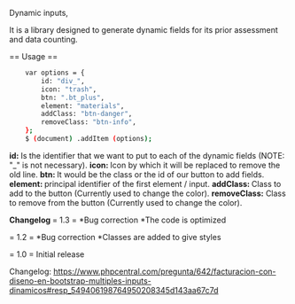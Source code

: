 Dynamic inputs,

It is a library designed to generate dynamic fields for its prior assessment and data counting.

== Usage ==

```sh
    var options = {
        id: "div_",
        icon: "trash",
        btn: ".bt_plus",
        element: "materials",
        addClass: "btn-danger",
        removeClass: "btn-info",
    };
    $ (document) .addItem (options);
```
<strong> id: </strong> Is the identifier that we want to put to each of the dynamic fields (NOTE: "_" is not necessary).
<strong> icon: </strong> Icon by which it will be replaced to remove the old line.
<strong> btn: </strong> It would be the class or the id of our button to add fields.
<strong> element: </strong> principal identifier of the first element / input.
<strong> addClass: </strong> Class to add to the button (Currently used to change the color).
<strong> removeClass:</strong> Class to remove from the button (Currently used to change the color).

<strong> Changelog </strong>
= 1.3 =
*Bug correction
*The code is optimized

= 1.2 =
*Bug correction
*Classes are added to give styles

= 1.0 =
Initial release

Changelog: https://www.phpcentral.com/pregunta/642/facturacion-con-diseno-en-bootstrap-multiples-inputs-dinamicos#resp_549406198764950208345d143aa67c7d
